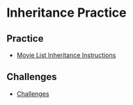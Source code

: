 # Inheritance Practice

## Practice
- [Movie List Inheritance Instructions](MovieListInheritanceInstructions.md)

## Challenges
- [Challenges](Challenges.md)